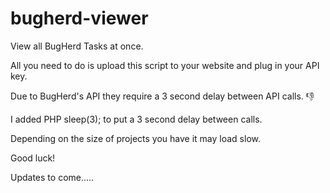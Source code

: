 # bugherd-viewer
View all BugHerd Tasks at once.


All you need to do is upload this script to your website and plug in your API key.

Due to BugHerd's API they require a 3 second delay between API calls. :-1:

I added PHP sleep(3); to put a 3 second delay between calls.

Depending on the size of projects you have it may load slow.

Good luck!


Updates to come.....
